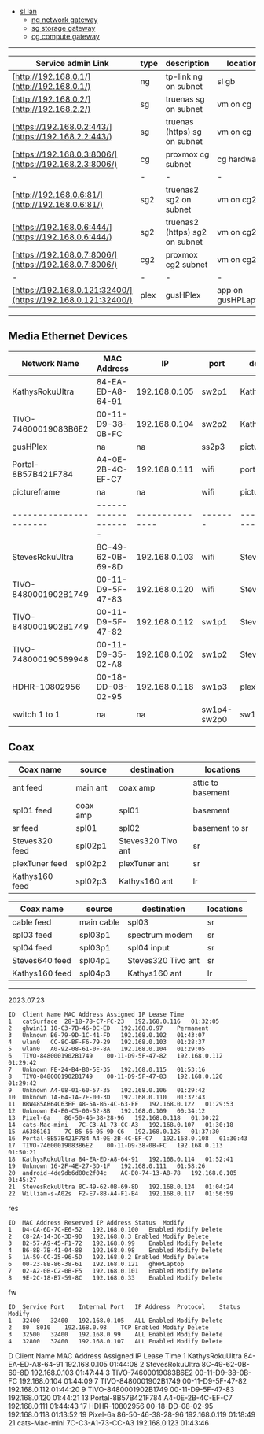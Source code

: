 
- [sl lan](./lan)
  - [ng network gateway](./lan/ng)
  - [sg storage gateway](./lan/sg)
  - [cg compute gateway](./lan/cg)
 
---

| Service admin Link  | type    | description | location    |
|---------------------|---------|-------------|-------------|
| [http://192.168.0.1/](http://192.168.0.1/) | ng | tp-link ng on subnet | sl gb |
| [http://192.168.0.2/](http://192.168.2.2/) | sg | truenas sg on subnet | vm on cg |
| [https://192.168.0.2:443/](https://192.168.2.2:443/) | sg | truenas (https) sg on subnet | vm on cg |
| [https://192.168.0.3:8006/](https://192.168.2.3:8006/) | cg | proxmox cg subnet | cg hardware |
| - | - | - | - |
| [http://192.168.0.6:81/](http://192.168.0.6:81/) | sg2 | truenas2 sg2 on subnet | vm on cg2 |
| [https://192.168.0.6:444/](https://192.168.0.6:444/) | sg2 | truenas2 (https) sg2 on subnet | vm on cg2 |
| [https://192.168.0.7:8006/](https://192.168.0.7:8006/) | cg2 | proxmox cg2 subnet | vm on cg2 |
| - | - | - | - |
| [https://192.168.0.121:32400/](https://192.168.0.121:32400/) | plex | gusHPlex | app on gusHPLaptop |

---

## Media Ethernet Devices

| Network Name         | MAC Address       | IP            | port  | description     | location |
|----------------------|-------------------|---------------|-------|-----------------|----------|
|	KathysRokuUltra	     | 84-EA-ED-A8-64-91 | 192.168.0.105 | sw2p1 | KathysRokuUltra | lr |
|	TIVO-74600019083B6E2 | 00-11-D9-38-0B-FC | 192.168.0.104 | sw2p2 | Kathys160       | sr |
| gusHPlex             | na                | na            | ss2p3 | picture frame   | lr |
|	Portal-8B57B421F784  | A4-0E-2B-4C-EF-C7 | 192.168.0.111 | wifi  | portaltv        | lr |
| pictureframe         | na                | na            | wifi  | picture frame   | lr |
|----------------------|-------------------|---------------|-------|-----------------|----------|
|	StevesRokuUltra	     | 8C-49-62-0B-69-8D | 192.168.0.103 | wifi  | StevesRokuUltra | sr |
|	TIVO-8480001902B1749 | 00-11-D9-5F-47-83 | 192.168.0.120 | wifi  | Steves640       | sr |
|	TIVO-8480001902B1749 | 00-11-D9-5F-47-82 | 192.168.0.112 | sw1p1 | Steves640       | sr |
| TIVO-748000190569948 | 00-11-D9-35-02-A8 | 192.168.0.102 | sw1p2 | Steves320       | sr |
|	HDHR-10802956	       | 00-18-DD-08-02-95 | 192.168.0.118 | sw1p3 | plexTuner       | sr |
| switch 1 to 1        | na                | na            | sw1p4-sw2p0 | sw1-sw2 | sr-lr |`

## Coax

| Coax name  | source   | destination | locations |
| ---------- |----------|-------------|-----------|
| ant feed   | main ant | coax amp    | attic to basement |
| spl01 feed | coax amp | spl01       | basement |
| sr feed    | spl01    | spl02       | basement to sr |
| Steves320 feed | spl02p1 | Steves320 Tivo ant | sr |
| plexTuner feed | spl02p2 | plexTuner ant | sr |
| Kathys160 feed | spl02p3 | Kathys160 ant | lr |

| Coax name  | source   | destination | locations |
| ---------- |----------|-------------|-----------|
| cable feed   | main cable | spl03    | sr |
| spl03 feed | spl03p1 | spectrum modem       | sr |
| spl04 feed | spl03p1   | spl04 input       | sr |
| Steves640 feed | spl04p1 | Steves320 Tivo ant | sr |
| Kathys160 feed | spl04p3 | Kathys160 ant | lr |


---
2023.07.23
```
ID	Client Name	MAC Address	Assigned IP	Lease Time
1	catSurface	28-18-78-C7-FC-23	192.168.0.116	01:32:05
2	ghwin11	10-C3-7B-46-0C-ED	192.168.0.97	Permanent
3	Unknown	B6-79-9D-1C-41-FD	192.168.0.102	01:43:07
4	wlan0	CC-8C-BF-F6-79-29	192.168.0.103	01:28:37
5	wlan0	A0-92-08-61-0F-8A	192.168.0.104	01:29:05
6	TIVO-8480001902B1749	00-11-D9-5F-47-82	192.168.0.112	01:29:42
7	Unknown	FE-24-B4-B0-5E-35	192.168.0.115	01:53:16
8	TIVO-8480001902B1749	00-11-D9-5F-47-83	192.168.0.120	01:29:42
9	Unknown	A4-08-01-60-57-35	192.168.0.106	01:29:42
10	Unknown	1A-64-1A-7E-00-3D	192.168.0.110	01:32:43
11	BRW485AB64C63EF	48-5A-B6-4C-63-EF	192.168.0.122	01:29:53
12	Unknown	E4-E0-C5-00-52-8B	192.168.0.109	00:34:12
13	Pixel-6a	86-50-46-38-28-96	192.168.0.118	01:30:22
14	cats-Mac-mini	7C-C3-A1-73-CC-A3	192.168.0.107	01:30:18
15	A6386161	7C-B5-66-05-9D-C6	192.168.0.125	01:37:30
16	Portal-8B57B421F784	A4-0E-2B-4C-EF-C7	192.168.0.108	01:30:43
17	TIVO-74600019083B6E2	00-11-D9-38-0B-FC	192.168.0.113	01:50:21
18	KathysRokuUltra	84-EA-ED-A8-64-91	192.168.0.114	01:52:41
19	Unknown	16-2F-4E-27-3D-1F	192.168.0.111	01:58:26
20	android-4de9db6d80c2f04c	AC-D0-74-13-A8-78	192.168.0.105	01:45:27
21	StevesRokuUltra	8C-49-62-0B-69-8D	192.168.0.124	01:04:24
22	William-s-A02s	F2-E7-8B-A4-F1-B4	192.168.0.117	01:56:59
```

res
```
ID	MAC Address	Reserved IP Address	Status	Modify
1	D4-CA-6D-7C-E6-52	192.168.0.100	Enabled	Modify Delete
2	C8-2A-14-36-3D-9D	192.168.0.3	Enabled	Modify Delete
3	B2-57-A9-45-F1-72	192.168.0.99	Enabled	Modify Delete
4	B6-8B-7B-41-04-88	192.168.0.98	Enabled	Modify Delete
5	1A-59-CC-25-96-5D	192.168.0.2	Enabled	Modify Delete
6	00-23-8B-86-38-61	192.168.0.121	ghHPLaptop
7	02-A2-0B-C2-0B-F5	192.168.0.101	Enabled	Modify Delete
8	9E-2C-18-B7-59-8C	192.168.0.33	Enabled	Modify Delete
```

fw
```
ID	Service Port	Internal Port	IP Address	Protocol	Status	Modify
1	32400	32400	192.168.0.105	ALL	Enabled	Modify Delete
2	80	8010	192.168.0.98	TCP	Enabled	Modify Delete
3	32500	32400	192.168.0.99	ALL	Enabled	Modify Delete
4	32800	32400	192.168.0.107	ALL	Enabled	Modify Delete
```
D	Client Name	MAC Address	Assigned IP	Lease Time
1	KathysRokuUltra	84-EA-ED-A8-64-91	192.168.0.105	01:44:08
2	StevesRokuUltra	8C-49-62-0B-69-8D	192.168.0.103	01:47:44
3	TIVO-74600019083B6E2	00-11-D9-38-0B-FC	192.168.0.104	01:44:09
7	TIVO-8480001902B1749	00-11-D9-5F-47-82	192.168.0.112	01:44:20
9	TIVO-8480001902B1749	00-11-D9-5F-47-83	192.168.0.120	01:44:21
13	Portal-8B57B421F784	A4-0E-2B-4C-EF-C7	192.168.0.111	01:44:43
17	HDHR-10802956	00-18-DD-08-02-95	192.168.0.118	01:13:52
19	Pixel-6a	86-50-46-38-28-96	192.168.0.119	01:18:49
21	cats-Mac-mini	7C-C3-A1-73-CC-A3	192.168.0.123	01:43:46
